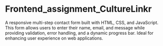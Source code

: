 # Frontend_assignment_CultureLinkr
A responsive multi-step contact form built with HTML, CSS, and JavaScript. This form allows users to enter their name, email, and message while providing validation, error handling, and a dynamic progress bar. Ideal for enhancing user experience on web applications.
